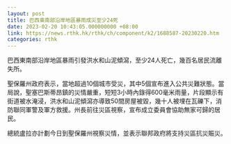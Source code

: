 ```yaml
---
layout: post
title: 巴西東南部沿岸地區暴雨成災至少24死
date: 2023-02-20 10:43:05.000000000 +08:00
link: https://news.rthk.hk/rthk/ch/component/k2/1688587-20230220.htm
categories: rthk
---
```


巴西東南部沿岸地區暴雨引發洪水和山泥傾瀉，至少24人死亡，幾百名居民流離失所。

聖保羅州政府表示，當地超過10個城市受災，其中5個宣布進入公共災難狀態。當局說，聖塞巴斯蒂昂鎮的災情嚴重，短短3小時內錄得600毫米雨量，片段顯示有街道被水淹浸，洪水和山泥傾瀉亦導致50間房屋被毀，幾十人被埋在瓦礫下，消防聯同軍警及軍方救援。州長前往災區視察，宣布成立委員會協助無家可歸的居民。

總統盧拉亦計劃今日到聖保羅州視察災情，並表示聯邦政府將支持災區抗災賑災。
